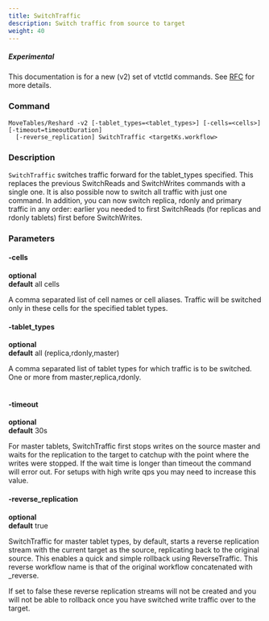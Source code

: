 ```yaml
---
title: SwitchTraffic
description: Switch traffic from source to target
weight: 40
---
```

##### _Experimental_
This documentation is for a new (v2) set of vtctld commands. See [RFC](https://github.com/vitessio/vitess/issues/7225) for more details.

### Command

```
MoveTables/Reshard -v2 [-tablet_types=<tablet_types>] [-cells=<cells>] [-timeout=timeoutDuration]
  [-reverse_replication] SwitchTraffic <targetKs.workflow>
```

### Description

`SwitchTraffic` switches traffic forward for the tablet_types specified. This replaces the previous
SwitchReads and SwitchWrites commands with a single one. It is also possible now to switch all traffic with just one
command. In addition, you can now switch replica, rdonly and primary traffic in any order: earlier you needed to first
SwitchReads (for replicas and rdonly tablets) first before SwitchWrites.

### Parameters

#### -cells
**optional**\
**default** all cells

<div class="cmd">
A comma separated list of cell names or cell aliases. Traffic will be switched only in these cells for the
specified tablet types.

</div>

#### -tablet_types
**optional**\
**default** all (replica,rdonly,master)

<div class="cmd">
A comma separated list of tablet types for which traffic is to be switched.
One or more from master,replica,rdonly.<br><br>

</div>

#### -timeout
**optional**\
**default** 30s

<div class="cmd">
For master tablets, SwitchTraffic first stops writes on the source master and waits for the replication to the target to
catchup with the point where the writes were stopped. If the wait time is longer than timeout
the command will error out. For setups with high write qps you may need to increase this value.
</div>

#### -reverse_replication
**optional**\
**default** true

<div class="cmd">
SwitchTraffic for master tablet types, by default, starts a reverse replication stream with the current target as the source, replicating back to the original source. This enables a quick and simple rollback using ReverseTraffic. This reverse workflow name is that of the original workflow concatenated with _reverse.

If set to false these reverse replication streams will not be created and you will not be able to rollback once you have switched write traffic over to the target.
</div>
